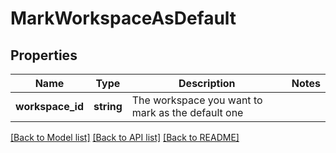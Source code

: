 # MarkWorkspaceAsDefault

## Properties
Name | Type | Description | Notes
------------ | ------------- | ------------- | -------------
**workspace_id** | **string** | The workspace you want to mark as the default one | 

[[Back to Model list]](../../README.md#documentation-for-models) [[Back to API list]](../../README.md#documentation-for-api-endpoints) [[Back to README]](../../README.md)

